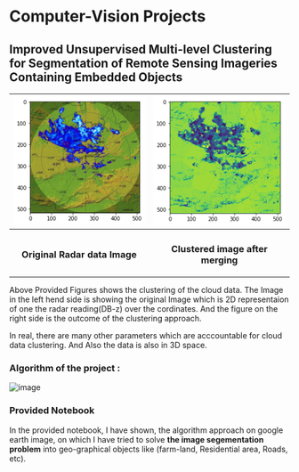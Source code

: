 # Computer-Vision Projects

## Improved Unsupervised Multi-level Clustering for Segmentation of Remote Sensing Imageries Containing Embedded Objects 

| ![Image 1](dataset.png) | ![Image 2](after_merging.png) |
| --- | --- |
| <h3 align="center">Original Radar data Image</h3> | <h3 align="center">Clustered image after merging</h3> |

Above Provided Figures shows the clustering of the cloud data. The Image in the left hend side is showing the original Image which is 2D representaion of one the radar reading(DB-z) over the cordinates. And the figure on the right side is the outcome of the clustering approach. 

In real, there are many other parameters which are acccountable for cloud data clustering. And Also the data is also in 3D space.

### Algorithm of the project :
![image](https://github.com/kevin200010/Computer-Vision/assets/54860223/dbfe771f-4049-4ba4-a5c6-1cc2257af5a9)



### Provided Notebook 
In the provided notebook, I have shown, the algorithm approach on google earth image, on which I have tried to solve **the image segementation problem** into geo-graphical objects like (farm-land, Residential area, Roads, etc).
